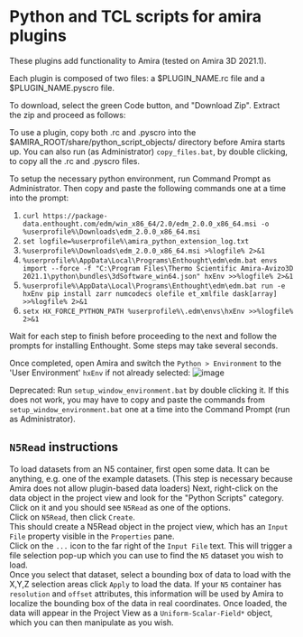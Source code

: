 # Python and TCL scripts for amira plugins

These plugins add functionality to Amira (tested on Amira 3D 2021.1). 

Each plugin is composed of two files: a $PLUGIN_NAME.rc file and a $PLUGIN_NAME.pyscro file.  

To download, select the green Code button, and "Download Zip". Extract the zip and proceed as follows:

To use a plugin, copy both .rc and .pyscro into the $AMIRA_ROOT/share/python_script_objects/ directory before Amira starts up. You can also run (as Administrator) `copy_files.bat`, by double clicking, to copy all the .rc and .pyscro files.

To setup the necessary python environment, run Command Prompt as Administrator. Then copy and paste the following commands one at a time into the prompt:
1. `curl https://package-data.enthought.com/edm/win_x86_64/2.0/edm_2.0.0_x86_64.msi -o %userprofile%\Downloads\edm_2.0.0_x86_64.msi`
2. `set logfile=%userprofile%\amira_python_extension_log.txt`
3. `%userprofile%\Downloads\edm_2.0.0_x86_64.msi >%logfile% 2>&1`
4. `%userprofile%\AppData\Local\Programs\Enthought\edm\edm.bat envs import --force -f "C:\Program Files\Thermo Scientific Amira-Avizo3D 2021.1\python\bundles\3dSoftware_win64.json" hxEnv >>%logfile% 2>&1`
5. `%userprofile%\AppData\Local\Programs\Enthought\edm\edm.bat run -e hxEnv pip install zarr numcodecs olefile et_xmlfile dask[array] >>%logfile% 2>&1`
6. `setx HX_FORCE_PYTHON_PATH %userprofile%\.edm\envs\hxEnv >>%logfile% 2>&1`

Wait for each step to finish before proceeding to the next and follow the prompts for installing Enthought. Some steps may take several seconds.

Once completed, open Amira and switch the `Python > Environment` to the 'User Environment' `hxEnv` if not already selected:
![image](https://user-images.githubusercontent.com/19193291/139340964-56409662-e95f-4d14-8b4d-8a44a847d5b1.png)

Deprecated: Run `setup_window_environment.bat` by double clicking it. If this does not work, you may have to copy and paste the commands from `setup_window_environment.bat` one at a time into the Command Prompt (run as Administrator).

## `N5Read` instructions
To load datasets from an N5 container, first open some data. It can be anything, e.g. one of the example datasets. (This step is necessary because Amira does not allow plugin-based data loaders) 
Next, right-click on the data object in the project view and look for the "Python Scripts" category.  
Click on it and you should see `N5Read` as one of the options.  
Click on `N5Read`, then click `Create`.  
This should create a N5Read object in the project view, which has an `Input File` property visible in the `Properties` pane.  
Click on the `...` icon to the far right of the `Input File` text. This will trigger a file selection pop-up which you can use to find the  `N5` dataset you wish to load.  
Once you select that dataset, select a bounding box of data to load with the X,Y,Z selection areas click `Apply` to load the data. If your `N5` container has `resolution` and `offset` attributes, this information will be used by Amira to localize the bounding box of the data in real coordinates. Once loaded, the data will appear in the Project View as a `Uniform-Scalar-Field*` object, which you can then manipulate as you wish.  
